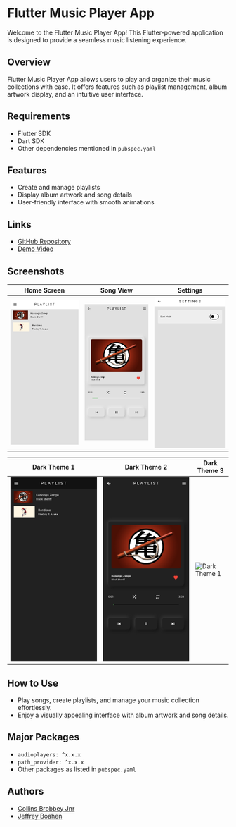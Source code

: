 # Flutter Music Player App

Welcome to the Flutter Music Player App! This Flutter-powered application is designed to provide a seamless music listening experience.

## Overview
Flutter Music Player App allows users to play and organize their music collections with ease. It offers features such as playlist management, album artwork display, and an intuitive user interface.

## Requirements
- Flutter SDK
- Dart SDK
- Other dependencies mentioned in `pubspec.yaml`

## Features
- Create and manage playlists
- Display album artwork and song details
- User-friendly interface with smooth animations

## Links
- [GitHub Repository](https://github.com/your-username/FlutterMusicPlayerApp)
- [Demo Video](https://your-demo-video-link.com)

## Screenshots

| Home Screen | Song View | Settings |
|--------------|---------------|---------------------|
| ![Home Screen](readme/light1.jpg) | ![Song View](readme/light2.jpg) | ![Settings](readme/light3.jpg) |

| Dark Theme 1 | Dark Theme 2 | Dark Theme 3 |
|--------------|---------------|---------------------|
| ![Dark Theme 1](readme/dark1.jpg) | ![Dark Theme 2](readme/dark2.jpg) | ![Dark Theme 1]() |

## How to Use
- Play songs, create playlists, and manage your music collection effortlessly.
- Enjoy a visually appealing interface with album artwork and song details.

## Major Packages
- `audioplayers: ^x.x.x`
- `path_provider: ^x.x.x`
- Other packages as listed in `pubspec.yaml`

## Authors
- [Collins Brobbey Jnr](https://github.com/Qweku)
- [Jeffrey Boahen](https://github.com/yellow_Flickr)
